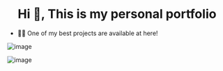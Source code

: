 <h1 align="center">Hi 👋, This is my personal portfolio</h1>

- 👨‍💻 One of my best projects are available at here!

![image](https://i.postimg.cc/vH2rJvTV/readmedark.jpg)

![image](https://i.postimg.cc/PqrZq3xy/featuredproj.jpg)
